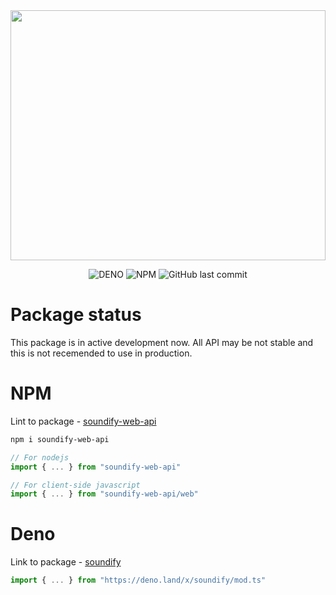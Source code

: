 <img style="width: 100%; max-height: 400px; object-fit: contain; border: none; box-sizing: content-box;" src="https://user-images.githubusercontent.com/51422045/216315836-fb8faeed-c9d9-42bb-a8a6-507e0b3a66d1.jpg">

<div align="center">

![DENO](https://shield.deno.dev/x/soundify)
![NPM](https://img.shields.io/npm/v/soundify-web-api?label=npm&logo=npm&labelColor=000000)
![GitHub last commit](https://img.shields.io/github/last-commit/MellKam/soundify-web-api?labelColor=000000)

</div>

# Package status

This package is in active development now. All API may be not stable and this is
not recemended to use in production.

# NPM

Lint to package - [soundify-web-api](https://www.npmjs.com/package/soundify-web-api)

```bash
npm i soundify-web-api
```

```ts
// For nodejs
import { ... } from "soundify-web-api"

// For client-side javascript
import { ... } from "soundify-web-api/web"
```

# Deno 

Link to package - [soundify](https://deno.land/x/soundify)

```ts
import { ... } from "https://deno.land/x/soundify/mod.ts"
```



